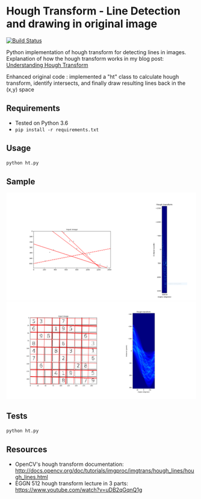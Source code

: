 # Hough Transform - Line Detection and drawing in original image
[![Build Status](https://travis-ci.org/alyssaq/hough_transform.svg?branch=master)](https://travis-ci.org/alyssaq/hough_transform)

Python implementation of hough transform for detecting lines in images.    
Explanation of how the hough transform works in my blog post: [Understanding Hough Transform](https://alyssaq.github.io/2014/understanding-hough-transform)

Enhanced original code : implemented a "ht" class to calculate hough transform, identify intersects, and finally draw resulting lines back in the (x,y) space

## Requirements
* Tested on Python 3.6
* `pip install -r requirements.txt`

## Usage
```py
python ht.py
```
## Sample 
![hough transform image](imgs/output.png)
![hough transform image](imgs/output2.png)

## Tests
```py
python ht.py
```

## Resources
* OpenCV's hough transform documentation: 
<http://docs.opencv.org/doc/tutorials/imgproc/imgtrans/hough_lines/hough_lines.html>
* EGGN 512 hough transform lecture in 3 parts:
<https://www.youtube.com/watch?v=uDB2qGqnQ1g>
